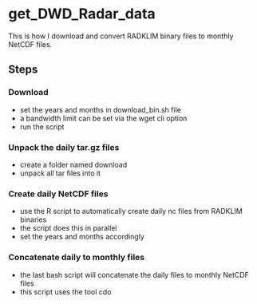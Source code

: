 # get_DWD_Radar_data

This is how I download and convert RADKLIM binary files to monthly NetCDF files.

## Steps
### Download
* set the years and months in download_bin.sh file
* a bandwidth limit can be set via the wget cli option
* run the script

### Unpack the daily tar.gz files
* create a folder named download
* unpack all tar files into it

### Create daily NetCDF files
* use the R script to automatically create daily nc files from RADKLIM binaries
* the script does this in parallel
* set the years and months accordingly

### Concatenate daily to monthly files
* the last bash script will concatenate the daily files to monthly NetCDF files
* this script uses the tool cdo